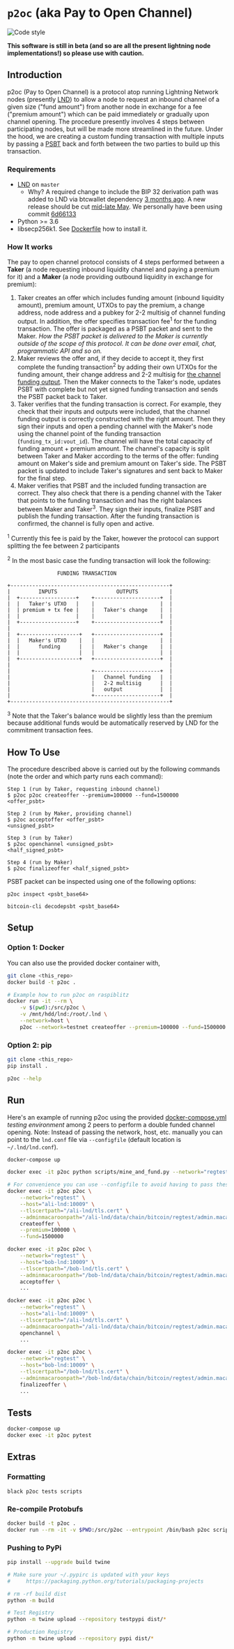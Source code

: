 # `p2oc` (aka Pay to Open Channel)

![Code style](https://img.shields.io/badge/code%20style-black-000000.svg)

**This software is still in beta (and so are all the present lightning node implementations!) so please use with caution.**

## Introduction

p2oc (Pay to Open Channel) is a protocol atop running Lightning Network nodes (presently [LND](https://github.com/lightningnetwork/lnd)) to allow a node to request an inbound channel of a given size ("fund amount") from another node in exchange for a fee ("premium amount") which can be paid immediately or gradually upon channel opening. The procedure presently involves 4 steps between participating nodes, but will be made more streamlined in the future. Under the hood, we are creating a custom funding transaction with multiple inputs by passing a [PSBT](https://github.com/bitcoin/bitcoin/blob/master/doc/psbt.md) back and forth between the two parties to build up this transaction.

### Requirements

* [LND](https://github.com/lightningnetwork/lnd) on `master`
  * Why? A required change to include the BIP 32 derivation path was added to LND via btcwallet dependency [3 months ago](35b4b237c997a5a57dcc8dc06a5f85aa703d6df6). A new release should be cut [mid-late May](https://github.com/lightningnetwork/lnd/projects/12). We personally have been using commit [6d66133](6d661334599ffa2a409ad6b0942328f9fd213d09)
* Python >= 3.6
* libsecp256k1. See [Dockerfile](./Dockerfile) how to install it.

### How It works

The pay to open channel protocol consists of 4 steps performed between a **Taker** (a node requesting inbound liquidity channel and paying a premium for it) and a **Maker** (a node providing outbound liquidity in exchange for premium):

1. Taker creates an offer which includes funding amount (inbound liquidity amount), premium amount, UTXOs to pay the premium, a change address, node address and a pubkey for 2-2 multisig of channel funding output. In addition, the offer specifies transaction fee<sup>1</sup> for the funding transaction. The offer is packaged as a PSBT packet and sent to the Maker. _How the PSBT packet is delivered to the Maker is currently outside of the scope of this protocol. It can be done over email, chat, programmatic API and so on._
2. Maker reviews the offer and, if they decide to accept it, they first complete the funding transaction<sup>2</sup> by adding their own UTXOs for the funding amount, their change address and 2-2 multisig for [the channel funding output](https://github.com/lightningnetwork/lightning-rfc/blob/master/03-transactions.md#funding-transaction-output). Then the Maker connects to the Taker's node, updates PSBT with complete but not yet signed funding transaction and sends the PSBT packet back to Taker.
3. Taker verifies that the funding transaction is correct. For example, they check that their inputs and outputs were included, that the channel funding output is correctly constructed with the right amount. Then they sign their inputs and open a pending channel with the Maker's node using the channel point of the funding transaction (`funding_tx_id:vout_id`). The channel will have the total capacity of funding amount + premium amount. The channel's capacity is split between Taker and Maker according to the terms of the offer: funding amount on Maker's side and premium amount on Taker's side. The PSBT packet is updated to include Taker's signatures and sent back to Maker for the final step.
4. Maker verifies that PSBT and the included funding transaction are correct. They also check that there is a pending channel with the Taker that points to the funding transaction and has the right balances between Maker and Taker<sup>3</sup>. They sign their inputs, finalize PSBT and publish the funding transaction. After the funding transaction is confirmed, the channel is fully open and active.


<sup>1</sup> Currently this fee is paid by the Taker, however the protocol can support splitting the fee between 2 participants

<sup>2</sup> In the most basic case the funding transaction will look the following:

```
                FUNDING TRANSACTION

+---------------------------------------------------+
|         INPUTS                   OUTPUTS          |
|  +------------------+    +---------------------+  |
|  |   Taker's UTXO   |    |                     |  |
|  | premium + tx fee |    |   Taker's change    |  |
|  |                  |    |                     |  |
|  +------------------+    +---------------------+  |
|                                                   |
|  +-------------------+   +---------------------+  |
|  |   Maker's UTXO    |   |                     |  |
|  |      funding      |   |   Maker's change    |  |
|  |                   |   |                     |  |
|  +-------------------+   +---------------------+  |
|                                                   |
|                          +---------------------+  |
|                          |   Channel funding   |  |
|                          |   2-2 multisig      |  |
|                          |   output            |  |
|                          +---------------------+  |
+---------------------------------------------------+
```

<sup>3</sup> Note that the Taker's balance would be slightly less than the premium because additional funds would be automatically reserved by  LND for the commitment transaction fees.

## How To Use

The procedure described above is carried out by the following commands (note the order and which party runs each command):

```
Step 1 (run by Taker, requesting inbound channel)
$ p2oc p2oc createoffer --premium=100000 --fund=1500000
<offer_psbt>

Step 2 (run by Maker, providing channel)
$ p2oc acceptoffer <offer_psbt>
<unsigned_psbt>

Step 3 (run by Taker)
$ p2oc openchannel <unsigned_psbt>
<half_signed_psbt>

Step 4 (run by Maker)
$ p2oc finalizeoffer <half_signed_psbt>
```

PSBT packet can be inspected using one of the following options:

```
p2oc inspect <psbt_base64>

bitcoin-cli decodepsbt <psbt_base64>
```

## Setup

### Option 1: Docker

You can also use the provided docker container with,
```bash
git clone <this_repo>
docker build -t p2oc .

# Example how to run p2oc on raspiblitz
docker run -it --rm \
    -v $(pwd):/src/p2oc \
    -v /mnt/hdd/lnd:/root/.lnd \
    --network=host \
    p2oc --network=testnet createoffer --premium=100000 --fund=1500000
```
### Option 2: pip

```bash
git clone <this_repo>
pip install .

p2oc --help
```

## Run

Here's an example of running p2oc using the provided [docker-compose.yml](./docker-compose.yml) _testing environment_ among 2 peers to perform a double funded channel opening. Note: Instead of passing the network, host, etc. manually you can point to the `lnd.conf` file via `--configfile` (default location is `~/.lnd/lnd.conf`).

```bash
docker-compose up

docker exec -it p2oc python scripts/mine_and_fund.py --network="regtest"

# For convenience you can use --configfile to avoid having to pass these params manually.
docker exec -it p2oc p2oc \
    --network="regtest" \
    --host="ali-lnd:10009" \
    --tlscertpath="/ali-lnd/tls.cert" \
    --adminmacaroonpath="/ali-lnd/data/chain/bitcoin/regtest/admin.macaroon" \
    createoffer \
    --premium=100000 \
    --fund=1500000

docker exec -it p2oc p2oc \
    --network="regtest" \
    --host="bob-lnd:10009" \
    --tlscertpath="/bob-lnd/tls.cert" \
    --adminmacaroonpath="/bob-lnd/data/chain/bitcoin/regtest/admin.macaroon" \
    acceptoffer \
    ...

docker exec -it p2oc p2oc \
    --network="regtest" \
    --host="ali-lnd:10009" \
    --tlscertpath="/ali-lnd/tls.cert" \
    --adminmacaroonpath="/ali-lnd/data/chain/bitcoin/regtest/admin.macaroon" \
    openchannel \
    ...

docker exec -it p2oc p2oc \
    --network="regtest" \
    --host="bob-lnd:10009" \
    --tlscertpath="/bob-lnd/tls.cert" \
    --adminmacaroonpath="/bob-lnd/data/chain/bitcoin/regtest/admin.macaroon" \
    finalizeoffer \
    ...
```
## Tests

```bash
docker-compose up
docker exec -it p2oc pytest
```

## Extras

### Formatting

```
black p2oc tests scripts
```

### Re-compile Protobufs

```bash
docker build -t p2oc .
docker run --rm -it -v $PWD:/src/p2oc --entrypoint /bin/bash p2oc scripts/build-pb.sh
```

### Pushing to PyPi

```bash
pip install --upgrade build twine

# Make sure your ~/.pypirc is updated with your keys
#     https://packaging.python.org/tutorials/packaging-projects

# rm -rf build dist
python -m build

# Test Registry
python -m twine upload --repository testpypi dist/*

# Production Registry
python -m twine upload --repository pypi dist/*
```
